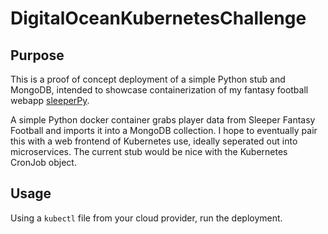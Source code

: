 # DigitalOceanKubernetesChallenge

## Purpose

This is a proof of concept deployment of a simple Python stub and MongoDB, intended to showcase containerization of my fantasy football webapp [sleeperPy](https://github.com/wbollock/sleeperPy).

A simple Python docker container grabs player data from Sleeper Fantasy Football and imports it into a MongoDB collection. I hope to eventually pair this with a web frontend of Kubernetes use, ideally seperated out into microservices. The current stub would be nice with the Kubernetes CronJob object.

## Usage

Using a `kubectl` file from your cloud provider, run the deployment.